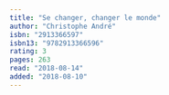 ```yaml
---
title: "Se changer, changer le monde"
author: "Christophe André"
isbn: "2913366597"
isbn13: "9782913366596"
rating: 3
pages: 263
read: "2018-08-14"
added: "2018-08-10"
---
```


